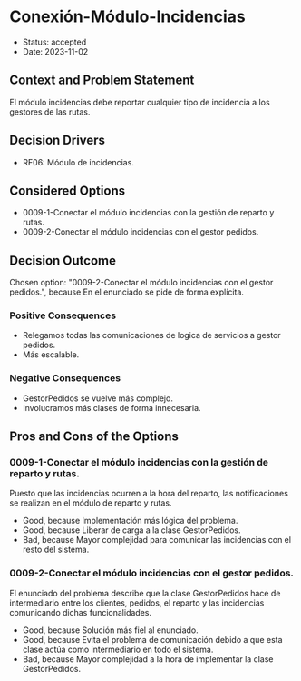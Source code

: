 # Conexión-Módulo-Incidencias

* Status: accepted
* Date: 2023-11-02

## Context and Problem Statement

El módulo incidencias debe reportar cualquier tipo de incidencia a los gestores de las rutas.

## Decision Drivers

* RF06: Módulo de incidencias.

## Considered Options

* 0009-1-Conectar el módulo incidencias con la gestión de reparto y rutas.
* 0009-2-Conectar el módulo incidencias con el gestor pedidos.

## Decision Outcome

Chosen option: "0009-2-Conectar el módulo incidencias con el gestor pedidos.", because En el enunciado se pide de forma explícita.

### Positive Consequences

* Relegamos todas las comunicaciones de logica de servicios a gestor pedidos.
* Más escalable.

### Negative Consequences

* GestorPedidos se vuelve más complejo.
* Involucramos más clases de forma innecesaria.

## Pros and Cons of the Options

### 0009-1-Conectar el módulo incidencias con la gestión de reparto y rutas.

Puesto que las incidencias ocurren a la hora del reparto, las notificaciones se realizan en el módulo de reparto y rutas.

* Good, because Implementación más lógica del problema.
* Good, because Liberar de carga a la clase GestorPedidos.
* Bad, because Mayor complejidad para comunicar las incidencias con el resto del sistema.

### 0009-2-Conectar el módulo incidencias con el gestor pedidos.

El enunciado del problema describe que la clase GestorPedidos hace de intermediario entre los clientes, pedidos, el reparto y las incidencias comunicando dichas funcionalidades.

* Good, because Solución más fiel al enunciado.
* Good, because Evita el problema de comunicación debido a que esta clase actúa como intermediario en todo el sistema.
* Bad, because Mayor complejidad a la hora de implementar la clase GestorPedidos.
